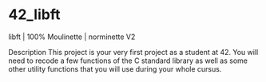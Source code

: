 # 42_libft

libft | 100% Moulinette | norminette V2


Description
This project is your very first project as a student at 42. You will need to recode a few functions of the C standard library as well as some other utility functions that you will use during your whole cursus.
